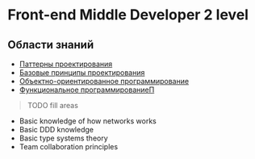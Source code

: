 # Front-end Middle Developer 2 level

## Области знаний
- [Паттерны проектирования](./patterns.md)
- [Базовые принципы проектирования](./design.md)
- [Объектно-ориентированное программирование](./oop.md)
- [Функциональное программированиеП](./fp.md)
> TODO fill areas
- Basic knowledge of how networks works
- Basic DDD knowledge
- Basic type systems theory
- Team collaboration principles
